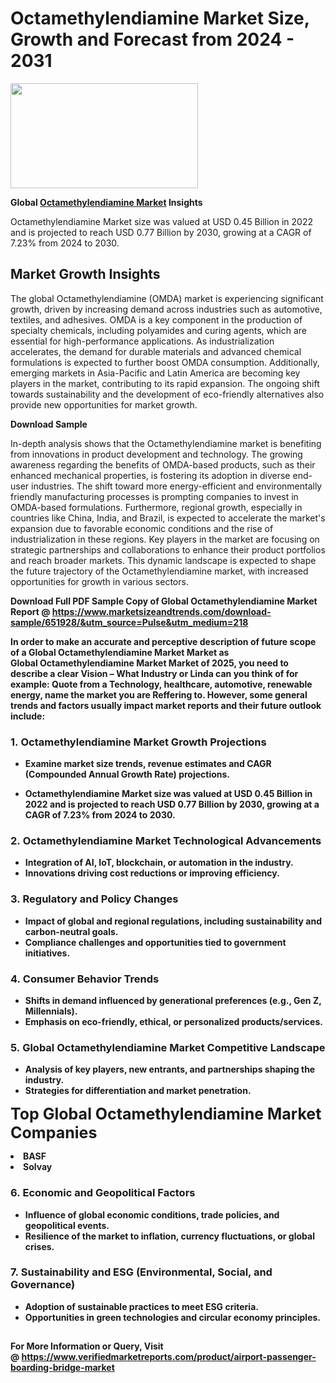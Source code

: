 <H1>Octamethylendiamine Market Size, Growth and Forecast from 2024 - 2031</H1><img class="aligncenter size-medium wp-image-584254" src="https://thirdeyenews.in/wp-content/uploads/2024/09/Global-Market-Research-300x168.jpeg" alt="" width="300" height="168" /><p><strong>Global&nbsp;<a href="https://www.marketsizeandtrends.com/download-sample/651928/&amp;utm_source=Pulse&amp;utm_medium=218">Octamethylendiamine Market</a> Insights</strong></p><p>Octamethylendiamine Market size was valued at USD 0.45 Billion in 2022 and is projected to reach USD 0.77 Billion by 2030, growing at a CAGR of 7.23% from 2024 to 2030.</p><p><h2>Market Growth Insights</h2> <p>The global Octamethylendiamine (OMDA) market is experiencing significant growth, driven by increasing demand across industries such as automotive, textiles, and adhesives. OMDA is a key component in the production of specialty chemicals, including polyamides and curing agents, which are essential for high-performance applications. As industrialization accelerates, the demand for durable materials and advanced chemical formulations is expected to further boost OMDA consumption. Additionally, emerging markets in Asia-Pacific and Latin America are becoming key players in the market, contributing to its rapid expansion. The ongoing shift towards sustainability and the development of eco-friendly alternatives also provide new opportunities for market growth.</p> <p><strong>Download Sample</strong></p> <p>In-depth analysis shows that the Octamethylendiamine market is benefiting from innovations in product development and technology. The growing awareness regarding the benefits of OMDA-based products, such as their enhanced mechanical properties, is fostering its adoption in diverse end-user industries. The shift toward more energy-efficient and environmentally friendly manufacturing processes is prompting companies to invest in OMDA-based formulations. Furthermore, regional growth, especially in countries like China, India, and Brazil, is expected to accelerate the market's expansion due to favorable economic conditions and the rise of industrialization in these regions. Key players in the market are focusing on strategic partnerships and collaborations to enhance their product portfolios and reach broader markets. This dynamic landscape is expected to shape the future trajectory of the Octamethylendiamine market, with increased opportunities for growth in various sectors.</p> <p><strong></p><p><span class=""><strong>Download Full PDF Sample Copy of Global Octamethylendiamine Market Report</strong> @ <a href="https://www.marketsizeandtrends.com/download-sample/651928/&amp;utm_source=Pulse&amp;utm_medium=218" target="_blank">https://www.marketsizeandtrends.com/download-sample/651928/&amp;utm_source=Pulse&amp;utm_medium=218</a></span></p><p>In order to make an accurate and perceptive description of future scope of a Global&nbsp;Octamethylendiamine Market Market as Global&nbsp;Octamethylendiamine Market Market of 2025, you need to describe a clear Vision &ndash; What Industry or Linda can you think of for example: Quote from a Technology, healthcare, automotive, renewable energy, name the market you are Reffering to. However, some general trends and factors usually impact market reports and their future outlook include:</p><h3>1.&nbsp;<strong>Octamethylendiamine Market Growth Projections</strong></h3><ul><li>Examine market size trends, revenue estimates and CAGR (Compounded Annual Growth Rate) projections.</li><li><p>Octamethylendiamine Market size was valued at USD 0.45 Billion in 2022 and is projected to reach USD 0.77 Billion by 2030, growing at a CAGR of 7.23% from 2024 to 2030.</p></li></ul><h3>2.&nbsp;<strong>Octamethylendiamine Market Technological Advancements</strong></h3><ul><li>Integration of AI, IoT, blockchain, or automation in the industry.</li><li>Innovations driving cost reductions or improving efficiency.</li></ul><h3>3.&nbsp;<strong>Regulatory and Policy Changes</strong></h3><ul><li>Impact of global and regional regulations, including sustainability and carbon-neutral goals.</li><li>Compliance challenges and opportunities tied to government initiatives.</li></ul><h3>4.&nbsp;<strong>Consumer Behavior Trends</strong></h3><ul><li>Shifts in demand influenced by generational preferences (e.g., Gen Z, Millennials).</li><li>Emphasis on eco-friendly, ethical, or personalized products/services.</li></ul><h3>5.&nbsp;<strong>Global Octamethylendiamine Market Competitive Landscape</strong></h3><ul><li>Analysis of key players, new entrants, and partnerships shaping the industry.</li><li>Strategies for differentiation and market penetration.</li></ul><p data-pm-slice="1 1 []"><span style="color: inherit; font-family: inherit; font-size: 25px;">Top Global Octamethylendiamine Market Companies</span></p><div class="" data-test-id=""><p><li>BASF</li><li> Solvay</li></p></div><h3>6.&nbsp;<strong>Economic and Geopolitical Factors</strong></h3><ul><li>Influence of global economic conditions, trade policies, and geopolitical events.</li><li>Resilience of the market to inflation, currency fluctuations, or global crises.</li></ul><h3>7.&nbsp;<strong>Sustainability and ESG (Environmental, Social, and Governance)</strong></h3><ul><li>Adoption of sustainable practices to meet ESG criteria.</li><li>Opportunities in green technologies and circular economy principles.</li></ul><h2><strong style="font-size: 14px;">For More Information or Query, Visit @&nbsp;</strong><a style="background-color: #ffffff; font-size: 14px;" href="https://www.marketsizeandtrends.com/report/octamethylendiamine-market/" target="_blank">https://www.verifiedmarketreports.com/product/airport-passenger-boarding-bridge-market</a></h2>

